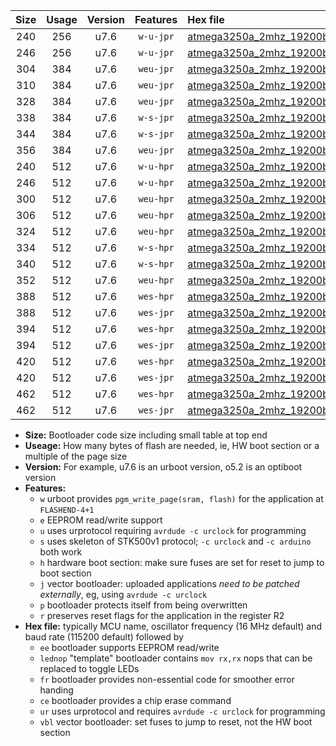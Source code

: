 |Size|Usage|Version|Features|Hex file|
|:-:|:-:|:-:|:-:|:--|
|240|256|u7.6|`w-u-jpr`|[atmega3250a_2mhz_19200bps_ur_vbl.hex](https://raw.githubusercontent.com/stefanrueger/urboot/main//atmega3250a_2mhz_19200bps_ur_vbl.hex)|
|246|256|u7.6|`w-u-jpr`|[atmega3250a_2mhz_19200bps_lednop_ur_vbl.hex](https://raw.githubusercontent.com/stefanrueger/urboot/main//atmega3250a_2mhz_19200bps_lednop_ur_vbl.hex)|
|304|384|u7.6|`weu-jpr`|[atmega3250a_2mhz_19200bps_ee_ur_vbl.hex](https://raw.githubusercontent.com/stefanrueger/urboot/main//atmega3250a_2mhz_19200bps_ee_ur_vbl.hex)|
|310|384|u7.6|`weu-jpr`|[atmega3250a_2mhz_19200bps_ee_lednop_ur_vbl.hex](https://raw.githubusercontent.com/stefanrueger/urboot/main//atmega3250a_2mhz_19200bps_ee_lednop_ur_vbl.hex)|
|328|384|u7.6|`weu-jpr`|[atmega3250a_2mhz_19200bps_ee_lednop_fr_ur_vbl.hex](https://raw.githubusercontent.com/stefanrueger/urboot/main//atmega3250a_2mhz_19200bps_ee_lednop_fr_ur_vbl.hex)|
|338|384|u7.6|`w-s-jpr`|[atmega3250a_2mhz_19200bps_vbl.hex](https://raw.githubusercontent.com/stefanrueger/urboot/main//atmega3250a_2mhz_19200bps_vbl.hex)|
|344|384|u7.6|`w-s-jpr`|[atmega3250a_2mhz_19200bps_lednop_vbl.hex](https://raw.githubusercontent.com/stefanrueger/urboot/main//atmega3250a_2mhz_19200bps_lednop_vbl.hex)|
|356|384|u7.6|`weu-jpr`|[atmega3250a_2mhz_19200bps_ee_lednop_fr_ce_ur_vbl.hex](https://raw.githubusercontent.com/stefanrueger/urboot/main//atmega3250a_2mhz_19200bps_ee_lednop_fr_ce_ur_vbl.hex)|
|240|512|u7.6|`w-u-hpr`|[atmega3250a_2mhz_19200bps_ur.hex](https://raw.githubusercontent.com/stefanrueger/urboot/main//atmega3250a_2mhz_19200bps_ur.hex)|
|246|512|u7.6|`w-u-hpr`|[atmega3250a_2mhz_19200bps_lednop_ur.hex](https://raw.githubusercontent.com/stefanrueger/urboot/main//atmega3250a_2mhz_19200bps_lednop_ur.hex)|
|300|512|u7.6|`weu-hpr`|[atmega3250a_2mhz_19200bps_ee_ur.hex](https://raw.githubusercontent.com/stefanrueger/urboot/main//atmega3250a_2mhz_19200bps_ee_ur.hex)|
|306|512|u7.6|`weu-hpr`|[atmega3250a_2mhz_19200bps_ee_lednop_ur.hex](https://raw.githubusercontent.com/stefanrueger/urboot/main//atmega3250a_2mhz_19200bps_ee_lednop_ur.hex)|
|324|512|u7.6|`weu-hpr`|[atmega3250a_2mhz_19200bps_ee_lednop_fr_ur.hex](https://raw.githubusercontent.com/stefanrueger/urboot/main//atmega3250a_2mhz_19200bps_ee_lednop_fr_ur.hex)|
|334|512|u7.6|`w-s-hpr`|[atmega3250a_2mhz_19200bps.hex](https://raw.githubusercontent.com/stefanrueger/urboot/main//atmega3250a_2mhz_19200bps.hex)|
|340|512|u7.6|`w-s-hpr`|[atmega3250a_2mhz_19200bps_lednop.hex](https://raw.githubusercontent.com/stefanrueger/urboot/main//atmega3250a_2mhz_19200bps_lednop.hex)|
|352|512|u7.6|`weu-hpr`|[atmega3250a_2mhz_19200bps_ee_lednop_fr_ce_ur.hex](https://raw.githubusercontent.com/stefanrueger/urboot/main//atmega3250a_2mhz_19200bps_ee_lednop_fr_ce_ur.hex)|
|388|512|u7.6|`wes-hpr`|[atmega3250a_2mhz_19200bps_ee.hex](https://raw.githubusercontent.com/stefanrueger/urboot/main//atmega3250a_2mhz_19200bps_ee.hex)|
|388|512|u7.6|`wes-jpr`|[atmega3250a_2mhz_19200bps_ee_vbl.hex](https://raw.githubusercontent.com/stefanrueger/urboot/main//atmega3250a_2mhz_19200bps_ee_vbl.hex)|
|394|512|u7.6|`wes-hpr`|[atmega3250a_2mhz_19200bps_ee_lednop.hex](https://raw.githubusercontent.com/stefanrueger/urboot/main//atmega3250a_2mhz_19200bps_ee_lednop.hex)|
|394|512|u7.6|`wes-jpr`|[atmega3250a_2mhz_19200bps_ee_lednop_vbl.hex](https://raw.githubusercontent.com/stefanrueger/urboot/main//atmega3250a_2mhz_19200bps_ee_lednop_vbl.hex)|
|420|512|u7.6|`wes-hpr`|[atmega3250a_2mhz_19200bps_ee_lednop_fr.hex](https://raw.githubusercontent.com/stefanrueger/urboot/main//atmega3250a_2mhz_19200bps_ee_lednop_fr.hex)|
|420|512|u7.6|`wes-jpr`|[atmega3250a_2mhz_19200bps_ee_lednop_fr_vbl.hex](https://raw.githubusercontent.com/stefanrueger/urboot/main//atmega3250a_2mhz_19200bps_ee_lednop_fr_vbl.hex)|
|462|512|u7.6|`wes-hpr`|[atmega3250a_2mhz_19200bps_ee_lednop_fr_ce.hex](https://raw.githubusercontent.com/stefanrueger/urboot/main//atmega3250a_2mhz_19200bps_ee_lednop_fr_ce.hex)|
|462|512|u7.6|`wes-jpr`|[atmega3250a_2mhz_19200bps_ee_lednop_fr_ce_vbl.hex](https://raw.githubusercontent.com/stefanrueger/urboot/main//atmega3250a_2mhz_19200bps_ee_lednop_fr_ce_vbl.hex)|

- **Size:** Bootloader code size including small table at top end
- **Useage:** How many bytes of flash are needed, ie, HW boot section or a multiple of the page size
- **Version:** For example, u7.6 is an urboot version, o5.2 is an optiboot version
- **Features:**
  + `w` urboot provides `pgm_write_page(sram, flash)` for the application at `FLASHEND-4+1`
  + `e` EEPROM read/write support
  + `u` uses urprotocol requiring `avrdude -c urclock` for programming
  + `s` uses skeleton of STK500v1 protocol; `-c urclock` and `-c arduino` both work
  + `h` hardware boot section: make sure fuses are set for reset to jump to boot section
  + `j` vector bootloader: uploaded applications *need to be patched externally*, eg, using `avrdude -c urclock`
  + `p` bootloader protects itself from being overwritten
  + `r` preserves reset flags for the application in the register R2
- **Hex file:** typically MCU name, oscillator frequency (16 MHz default) and baud rate (115200 default) followed by
  + `ee` bootloader supports EEPROM read/write
  + `lednop` "template" bootloader contains `mov rx,rx` nops that can be replaced to toggle LEDs
  + `fr` bootloader provides non-essential code for smoother error handing
  + `ce` bootloader provides a chip erase command
  + `ur` uses urprotocol and requires `avrdude -c urclock` for programming
  + `vbl` vector bootloader: set fuses to jump to reset, not the HW boot section
